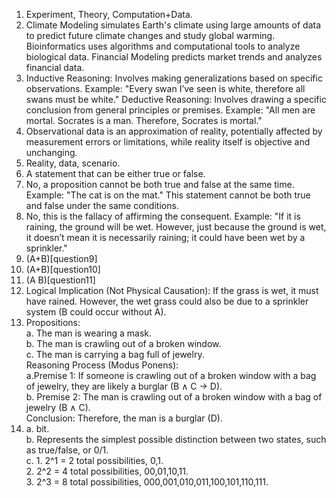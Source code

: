1. Experiment, Theory, Computation+Data.
2. Climate Modeling simulates Earth's climate using large amounts of data to predict future climate changes and study global warming. Bioinformatics uses algorithms and computational tools to analyze biological data. Financial Modeling predicts market trends and analyzes financial data.
3. Inductive Reasoning: Involves making generalizations based on specific observations. Example: "Every swan I’ve seen is white, therefore all swans must be white." Deductive Reasoning: Involves drawing a specific conclusion from general principles or premises. Example: "All men are mortal. Socrates is a man. Therefore, Socrates is mortal."
4. Observational data is an approximation of reality, potentially affected by measurement errors or limitations, while reality itself is objective and unchanging.
5. Reality, data, scenario.
6. A statement that can be either true or false.
7. No, a proposition cannot be both true and false at the same time. Example: "The cat is on the mat." This statement cannot be both true and false under the same conditions.
8. No, this is the fallacy of affirming the consequent. Example: "If it is raining, the ground will be wet. However, just because the ground is wet, it doesn’t mean it is necessarily raining; it could have been wet by a sprinkler."
9. (A+B)[question9]  
10. (A+B)[question10]  
11. (A B)[question11]  
12. Logical Implication (Not Physical Causation): If the grass is wet, it must have rained. However, the wet grass could also be due to a sprinkler system (B could occur without A).
13. Propositions:  
    a. The man is wearing a mask.  
    b. The man is crawling out of a broken window.  
    c. The man is carrying a bag full of jewelry.  
Reasoning Process (Modus Ponens):  
    a.Premise 1: If someone is crawling out of a broken window with a bag of jewelry, they are likely a burglar (B ∧ C -> D).  
    b. Premise 2: The man is crawling out of a broken window with a bag of jewelry (B ∧ C).  
Conclusion: Therefore, the man is a burglar (D).
14. a. bit.  
    b. Represents the simplest possible distinction between two states, such as true/false, or 0/1.  
    c. 1. 2^1 = 2 total possibilities, 0,1.  
      2. 2^2 = 4 total possibilities, 00,01,10,11.  
      3. 2^3 = 8 total possibilities, 000,001,010,011,100,101,110,111.  
    
